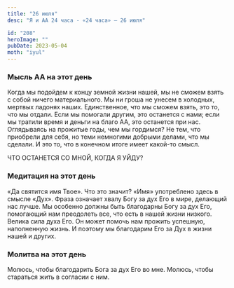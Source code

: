 ```yaml
---
title: "26 июля"
desc: "Я и АА 24 часа - «24 часа» — 26 июля"

id: "208"
heroImage: ""
pubDate: 2023-05-04
moth: "iyul"
---
```


### Мысль АА на этот день

Когда мы подойдем к концу земной жизни нашей, мы не сможем взять с собой
ничего материального. Мы ни гроша не унесем в холодных, мертвых ладонях наших.
Единственное, что мы сможем взять, это то, что мы отдали. Если мы помогали
другим, это останется с нами; если мы тратили время и деньги на благо АА, это
останется при нас. Оглядываясь на прожитые годы, чем мы гордимся? Не тем, что
приобрели для себя, но теми немногими добрыми делами, что мы сделали. И это
то, что в конечном итоге имеет какой-то смысл.

ЧТО ОСТАНЕТСЯ СО МНОЙ, КОГДА Я УЙДУ?

### Медитация на этот день

«Да святится имя Твое». Что это значит? «Имя» употреблено здесь в смысле
«Дух». Фраза означает хвалу Богу за дух Его в мире, делающий нас лучше. Мы
особенно должны быть благодарны Богу за дух Его, помогающий нам преодолеть
все, что есть в нашей жизни низкого. Велика сила духа Его. Он может помочь нам
прожить успешную, наполненную жизнь. И поэтому мы благодарим Его за Дух в
жизни нашей и других.

### Молитва на этот день

Молюсь, чтобы благодарить Бога за дух Его во мне. Молюсь, чтобы стараться жить
в согласии с ним.
